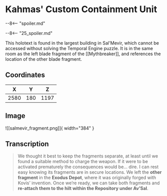# Kahmas' Custom Containment Unit

--8<-- "spoiler.md"

--8<-- "25_spoiler.md"

This holotext is found in the largest building in Sal'Mevir, which cannot be accessed without solving the Temporal Engine puzzle. It is in the same room as the left blade fragment of the [[Mythbreaker]], and references the location of the other blade fragment.

## Coordinates
| **X** | **Y** | **Z** |
| :---: | :---: | :---: |
| 2580  |  180  | 1197  |

## Image

![[salmevir_fragment.png]]{ width="384" }

## Transcription
> We thought it best to keep the fragments separate, at least until we found a suitable method to charge the weapon. If it were to be activated prematurely the consequences would be… dire. I can rest easy knowing its fragments are in secure locations. We left the **other fragment** in the **Exodus Depot**, where it was originally forged with Kovis’ invention. Once we’re ready, we can take both fragments and **re-attach them to the hilt within the Repository under Av’Sal**.
